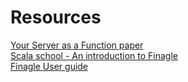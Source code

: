 # Resources

[Your Server as a Function paper](http://monkey.org/~marius/funsrv.pdf)  
[Scala school - An introduction to Finagle](https://twitter.github.io/scala_school/zh_cn/finagle.html#Filter)  
[Finagle User guide](http://twitter.github.io/finagle/guide/ServicesAndFilters.html)
